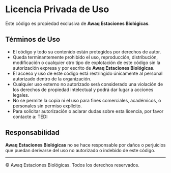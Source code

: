 # Licencia Privada de Uso

Este código es propiedad exclusiva de **Awaq Estaciones Biológicas**.

## Términos de Uso

- El código y todo su contenido están protegidos por derechos de autor.
- Queda terminantemente prohibido el uso, reproducción, distribución, modificación o cualquier otro tipo de explotación de este código sin la autorización expresa y por escrito de **Awaq Estaciones Biológicas**.
- El acceso y uso de este código está restringido únicamente al personal autorizado dentro de la organización.
- Cualquier uso externo no autorizado será considerado una violación de los derechos de propiedad intelectual y podrá dar lugar a acciones legales.
- No se permite la copia ni el uso para fines comerciales, académicos, o personales sin permiso explícito.
- Para solicitar autorización o aclarar dudas sobre esta licencia, por favor contacte a: TEDI

## Responsabilidad

**Awaq Estaciones Biológicas** no se hace responsable por daños o perjuicios que puedan derivarse del uso no autorizado o indebido de este código.

---

© Awaq Estaciones Biológicas. Todos los derechos reservados.
